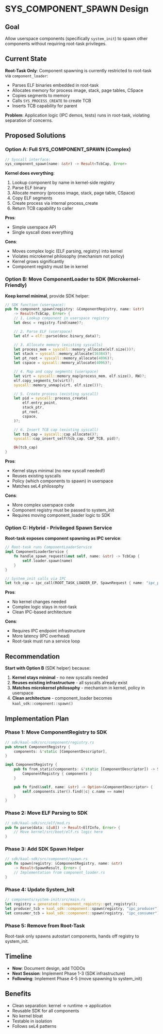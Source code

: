 # SYS_COMPONENT_SPAWN Design

## Goal

Allow userspace components (specifically `system_init`) to spawn other components without requiring root-task privileges.

## Current State

**Root-Task Only**: Component spawning is currently restricted to root-task via `component_loader`:
- Parses ELF binaries embedded in root-task
- Allocates memory for process image, stack, page tables, CSpace
- Copies segments to memory
- Calls `SYS_PROCESS_CREATE` to create TCB
- Inserts TCB capability for parent

**Problem**: Application logic (IPC demos, tests) runs in root-task, violating separation of concerns.

## Proposed Solutions

### Option A: Full SYS_COMPONENT_SPAWN (Complex)

```rust
// Syscall interface:
sys_component_spawn(name: &str) -> Result<TcbCap, Error>
```

**Kernel does everything**:
1. Lookup component by name in kernel-side registry
2. Parse ELF binary
3. Allocate memory (process image, stack, page table, CSpace)
4. Copy ELF segments
5. Create process via internal process_create
6. Return TCB capability to caller

**Pros**:
- Simple userspace API
- Single syscall does everything

**Cons**:
- Moves complex logic (ELF parsing, registry) into kernel
- Violates microkernel philosophy (mechanism not policy)
- Kernel grows significantly
- Component registry must be in kernel

### Option B: Move ComponentLoader to SDK (Microkernel-Friendly)

**Keep kernel minimal**, provide SDK helper:

```rust
// SDK function (userspace):
pub fn component_spawn(registry: &ComponentRegistry, name: &str)
    -> Result<TcbCap, Error> {
    // 1. Lookup component in userspace registry
    let desc = registry.find(name)?;

    // 2. Parse ELF (userspace)
    let elf = elf::parse(desc.binary_data)?;

    // 3. Allocate memory (existing syscalls)
    let process_mem = syscall::memory_allocate(elf.size())?;
    let stack = syscall::memory_allocate(16384)?;
    let pt_root = syscall::memory_allocate(4096)?;
    let cspace = syscall::memory_allocate(4096)?;

    // 4. Map and copy segments (userspace)
    let virt = syscall::memory_map(process_mem, elf.size(), RW)?;
    elf.copy_segments_to(virt)?;
    syscall::memory_unmap(virt, elf.size())?;

    // 5. Create process (existing syscall)
    let pid = syscall::process_create(
        elf.entry_point,
        stack_ptr,
        pt_root,
        cspace,
    )?;

    // 6. Insert TCB cap (existing syscall)
    let tcb_cap = syscall::cap_allocate()?;
    syscall::cap_insert_self(tcb_cap, CAP_TCB, pid)?;

    Ok(tcb_cap)
}
```

**Pros**:
- Kernel stays minimal (no new syscall needed!)
- Reuses existing syscalls
- Policy (which components to spawn) in userspace
- Matches seL4 philosophy

**Cons**:
- More complex userspace code
- Component registry must be passed to system_init
- Requires moving component_loader logic to SDK

### Option C: Hybrid - Privileged Spawn Service

**Root-task exposes component spawning as IPC service**:

```rust
// Root-task runs ComponentLoaderService
impl ComponentLoaderService {
    fn handle_spawn_request(&mut self, name: &str) -> TcbCap {
        self.loader.spawn(name)
    }
}

// System_init calls via IPC
let tcb_cap = ipc_call(ROOT_TASK_LOADER_EP, SpawnRequest { name: "ipc_producer" })?;
```

**Pros**:
- No kernel changes needed
- Complex logic stays in root-task
- Clean IPC-based architecture

**Cons**:
- Requires IPC endpoint infrastructure
- More latency (IPC overhead)
- Root-task must run a service loop

## Recommendation

**Start with Option B** (SDK helper) because:

1. **Kernel stays minimal** - no new syscalls needed
2. **Reuses existing infrastructure** - all syscalls already exist
3. **Matches microkernel philosophy** - mechanism in kernel, policy in userspace
4. **Clean architecture** - component_loader becomes `kaal_sdk::component::spawn()`

## Implementation Plan

### Phase 1: Move ComponentRegistry to SDK

```rust
// sdk/kaal-sdk/src/component/registry.rs
pub struct ComponentRegistry {
    components: &'static [ComponentDescriptor],
}

impl ComponentRegistry {
    pub fn from_static(components: &'static [ComponentDescriptor]) -> Self {
        ComponentRegistry { components }
    }

    pub fn find(&self, name: &str) -> Option<&ComponentDescriptor> {
        self.components.iter().find(|c| c.name == name)
    }
}
```

### Phase 2: Move ELF Parsing to SDK

```rust
// sdk/kaal-sdk/src/elf/mod.rs
pub fn parse(data: &[u8]) -> Result<ElfInfo, Error> {
    // Move kernel/src/boot/elf.rs logic here
}
```

### Phase 3: Add SDK Spawn Helper

```rust
// sdk/kaal-sdk/src/component/spawn.rs
pub fn spawn(registry: &ComponentRegistry, name: &str)
    -> Result<SpawnResult, Error> {
    // Implementation from component_loader.rs
}
```

### Phase 4: Update System_Init

```rust
// components/system-init/src/main.rs
let registry = generated::component_registry::get_registry();
let producer_tcb = kaal_sdk::component::spawn(registry, "ipc_producer")?;
let consumer_tcb = kaal_sdk::component::spawn(registry, "ipc_consumer")?;
```

### Phase 5: Remove from Root-Task

Root-task only spawns autostart components, hands off registry to system_init.

## Timeline

- **Now**: Document design, add TODOs
- **Next Session**: Implement Phase 1-3 (SDK infrastructure)
- **Following**: Implement Phase 4-5 (move spawning to system_init)

## Benefits

- Clean separation: kernel → runtime → application
- Reusable SDK for all components
- No kernel bloat
- Testable in isolation
- Follows seL4 patterns

